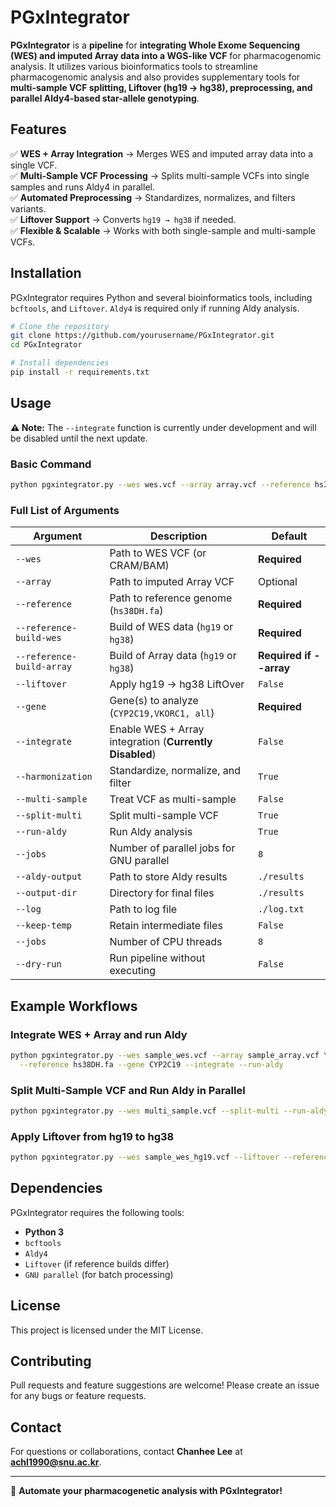 # PGxIntegrator

**PGxIntegrator** is a **pipeline** for **integrating Whole Exome Sequencing (WES) and imputed Array data into a WGS-like VCF** for pharmacogenomic analysis. It utilizes various bioinformatics tools to streamline pharmacogenomic analysis and also provides supplementary tools for **multi-sample VCF splitting, Liftover (hg19 → hg38), preprocessing, and parallel Aldy4-based star-allele genotyping**.

## Features
✅ **WES + Array Integration** → Merges WES and imputed array data into a single VCF.  
✅ **Multi-Sample VCF Processing** → Splits multi-sample VCFs into single samples and runs Aldy4 in parallel.  
✅ **Automated Preprocessing** → Standardizes, normalizes, and filters variants.  
✅ **Liftover Support** → Converts `hg19 → hg38` if needed.  
✅ **Flexible & Scalable** → Works with both single-sample and multi-sample VCFs.  

## Installation
PGxIntegrator requires Python and several bioinformatics tools, including `bcftools`, and `Liftover`. `Aldy4` is required only if running Aldy analysis.

```bash
# Clone the repository
git clone https://github.com/yourusername/PGxIntegrator.git
cd PGxIntegrator

# Install dependencies
pip install -r requirements.txt
```

## Usage

**⚠ Note:** The `--integrate` function is currently under development and will be disabled until the next update.
### **Basic Command**
```bash
python pgxintegrator.py --wes wes.vcf --array array.vcf --reference hs38DH.fa --gene CYP2C19
```

### **Full List of Arguments**

| Argument | Description | Default |
|----------|------------|---------|
| `--wes` | Path to WES VCF (or CRAM/BAM) | **Required** |
| `--array` | Path to imputed Array VCF | Optional |
| `--reference` | Path to reference genome (`hs38DH.fa`) | **Required** |
| `--reference-build-wes` | Build of WES data (`hg19` or `hg38`) | **Required** |
| `--reference-build-array` | Build of Array data (`hg19` or `hg38`) | **Required if --array** |
| `--liftover` | Apply hg19 → hg38 LiftOver | `False` |
| `--gene` | Gene(s) to analyze (`CYP2C19,VKORC1, all`) | **Required** |
| `--integrate` | Enable WES + Array integration (**Currently Disabled**) | `False` |
| `--harmonization` | Standardize, normalize, and filter | `True` |
| `--multi-sample` | Treat VCF as multi-sample | `False` |
| `--split-multi` | Split multi-sample VCF | `True` |
| `--run-aldy` | Run Aldy analysis | `True` |
| `--jobs` | Number of parallel jobs for GNU parallel | `8` |
| `--aldy-output` | Path to store Aldy results | `./results` |
| `--output-dir` | Directory for final files | `./results` |
| `--log` | Path to log file | `./log.txt` |
| `--keep-temp` | Retain intermediate files | `False` |
| `--jobs` | Number of CPU threads | `8` |
| `--dry-run` | Run pipeline without executing | `False` |

## Example Workflows
### **Integrate WES + Array and run Aldy**
```bash
python pgxintegrator.py --wes sample_wes.vcf --array sample_array.vcf \
  --reference hs38DH.fa --gene CYP2C19 --integrate --run-aldy
```

### **Split Multi-Sample VCF and Run Aldy in Parallel**
```bash
python pgxintegrator.py --wes multi_sample.vcf --split-multi --run-aldy --aldy-threads 16
```

### **Apply Liftover from hg19 to hg38**
```bash
python pgxintegrator.py --wes sample_wes_hg19.vcf --liftover --reference hs38DH.fa
```

## Dependencies
PGxIntegrator requires the following tools:
- **Python 3**
- `bcftools`
- `Aldy4`
- `Liftover` (if reference builds differ)
- `GNU parallel` (for batch processing)

## License
This project is licensed under the MIT License.

## Contributing
Pull requests and feature suggestions are welcome! Please create an issue for any bugs or feature requests.

## Contact
For questions or collaborations, contact **Chanhee Lee** at **achl1990@snu.ac.kr**.

---
🚀 **Automate your pharmacogenetic analysis with PGxIntegrator!**

